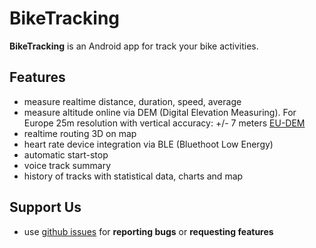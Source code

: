 # BikeTracking

__BikeTracking__ is an Android app for track your bike activities. 

## Features

* measure realtime distance, duration, speed, average
* measure altitude online via DEM (Digital Elevation Measuring). For Europe 25m resolution with vertical accuracy: +/- 7 meters [EU-DEM](https://land.copernicus.eu/imagery-in-situ/eu-dem)
* realtime routing 3D on map
* heart rate device integration via BLE (Bluethoot Low Energy)
* automatic start-stop
* voice track summary
* history of tracks with statistical data, charts and map

## Support Us

* use [github issues](https://github.com/heyteacher/biketracking/issues) for __reporting bugs__ or __requesting features__
